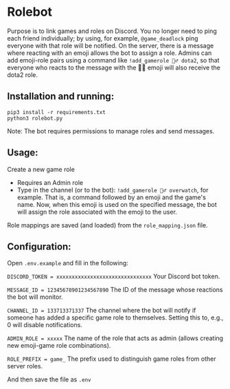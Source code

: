 # Rolebot
Purpose is to link games and roles on Discord. You no longer need to ping each friend individually; by using, for example, `@game_deadlock` ping everyone with that role will be notified. On the server, there is a message where reacting with an emoji allows the bot to assign a role. Admins can add emoji-role pairs using a command like `!add_gamerole 🧙‍♂️ dota2`, so that everyone who reacts to the message with the 🧙‍♂️ emoji will also receive the dota2 role.


## Installation and running:
```
pip3 install -r requirements.txt 
python3 rolebot.py
```
   
Note: The bot requires permissions to manage roles and send messages.

## Usage:
Create a new game role
* Requires an Admin role
* Type in the channel (or to the bot): `!add_gamerole 🧙‍♂️ overwatch`, for example. That is, a command followed by an emoji and the game's name. Now, when this emoji is used on the specified message, the bot will assign the role associated with the emoji to the user.

Role mappings are saved (and loaded) from the `role_mapping.json` file.

## Configuration:
Open `.env.example` and fill in the following: 

`DISCORD_TOKEN = xxxxxxxxxxxxxxxxxxxxxxxxxxxxxxx` Your Discord bot token. 

`MESSAGE_ID = 12345678901234567890` The ID of the message whose reactions the bot will monitor.

`CHANNEL_ID = 133713371337` The channel where the bot will notify if someone has added a specific game role to themselves. Setting this to, e.g., 0 will disable notifications.

`ADMIN_ROLE = xxxxx` The name of the role that acts as admin (allows creating new emoji-game role combinations).

`ROLE_PREFIX = game_` The prefix used to distinguish game roles from other server roles.

And then save the file as  `.env`
